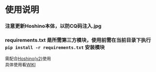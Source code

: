# 使用说明
### 注意更新Hoshino本体，以防CQ码注入.jpg<br>
### requirements.txt 是所需第三方模块，使用前需在当前目录下执行 `pip install -r requirements.txt` 安装模块<br>
需配合[Hoshino(v2)](https://github.com/Ice-Cirno/HoshinoBot)使用<br>
具体使用看[WIKI](https://github.com/mengshouer/HoshinoBot-Plugins/wiki)
